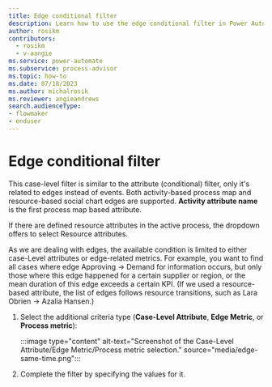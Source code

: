 ```yaml
---
title: Edge conditional filter
description: Learn how to use the edge conditional filter in Power Automate Process Mining.
author: rosikm
contributors:
  - rosikm
  - v-aangie
ms.service: power-automate
ms.subservice: process-advisor
ms.topic: how-to
ms.date: 07/18/2023
ms.author: michalrosik
ms.reviewer: angieandrews
search.audienceType:
- flowmaker
- enduser
---
```


# Edge conditional filter

This case-level filter is similar to the attribute (conditional) filter, only it's related to edges instead of events. Both activity-based process map and resource-based social chart edges are supported. **Activity attribute name** is the first process map based attribute.

If there are defined resource attributes in the active process, the dropdown offers to select Resource attributes.

As we are dealing with edges, the available condition is limited to either case-Level attributes or edge-related metrics. For example, you want to find all cases where edge Approving -> Demand for information occurs, but only those where this edge happened for a certain supplier or region, or the mean duration of this edge exceeds a certain KPI. (If we used a resource-based attribute, the list of edges follows resource transitions, such as Lara Obrien -> Azalia Hansen.)

1. Select the additional criteria type (**Case-Level Attribute**, **Edge Metric**, or **Process metric**):

    :::image type="content" alt-text="Screenshot of the Case-Level Attribute/Edge Metric/Process metric selection." source="media/edge-same-time.png":::

1. Complete the filter by specifying the values for it.

